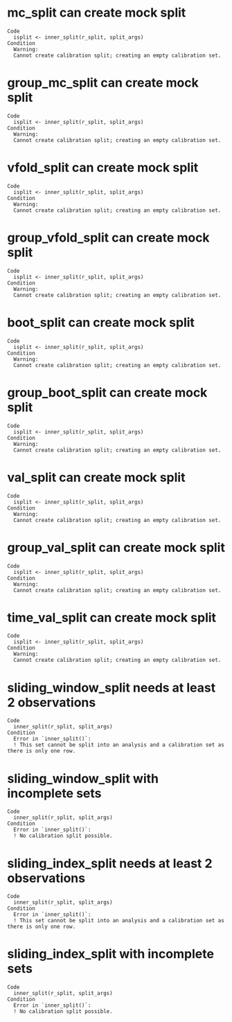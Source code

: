 # mc_split can create mock split

    Code
      isplit <- inner_split(r_split, split_args)
    Condition
      Warning:
      Cannot create calibration split; creating an empty calibration set.

# group_mc_split can create mock split

    Code
      isplit <- inner_split(r_split, split_args)
    Condition
      Warning:
      Cannot create calibration split; creating an empty calibration set.

# vfold_split can create mock split

    Code
      isplit <- inner_split(r_split, split_args)
    Condition
      Warning:
      Cannot create calibration split; creating an empty calibration set.

# group_vfold_split can create mock split

    Code
      isplit <- inner_split(r_split, split_args)
    Condition
      Warning:
      Cannot create calibration split; creating an empty calibration set.

# boot_split can create mock split

    Code
      isplit <- inner_split(r_split, split_args)
    Condition
      Warning:
      Cannot create calibration split; creating an empty calibration set.

# group_boot_split can create mock split

    Code
      isplit <- inner_split(r_split, split_args)
    Condition
      Warning:
      Cannot create calibration split; creating an empty calibration set.

# val_split can create mock split

    Code
      isplit <- inner_split(r_split, split_args)
    Condition
      Warning:
      Cannot create calibration split; creating an empty calibration set.

# group_val_split can create mock split

    Code
      isplit <- inner_split(r_split, split_args)
    Condition
      Warning:
      Cannot create calibration split; creating an empty calibration set.

# time_val_split can create mock split

    Code
      isplit <- inner_split(r_split, split_args)
    Condition
      Warning:
      Cannot create calibration split; creating an empty calibration set.

# sliding_window_split needs at least 2 observations

    Code
      inner_split(r_split, split_args)
    Condition
      Error in `inner_split()`:
      ! This set cannot be split into an analysis and a calibration set as there is only one row.

# sliding_window_split with incomplete sets

    Code
      inner_split(r_split, split_args)
    Condition
      Error in `inner_split()`:
      ! No calibration split possible.

# sliding_index_split needs at least 2 observations

    Code
      inner_split(r_split, split_args)
    Condition
      Error in `inner_split()`:
      ! This set cannot be split into an analysis and a calibration set as there is only one row.

# sliding_index_split with incomplete sets

    Code
      inner_split(r_split, split_args)
    Condition
      Error in `inner_split()`:
      ! No calibration split possible.

